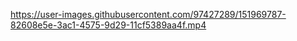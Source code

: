



https://user-images.githubusercontent.com/97427289/151969787-82608e5e-3ac1-4575-9d29-11cf5389aa4f.mp4

